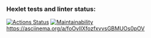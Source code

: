 ### Hexlet tests and linter status:
[![Actions Status](https://github.com/maximl93/java-project-61/actions/workflows/hexlet-check.yml/badge.svg)](https://github.com/maximl93/java-project-61/actions)
[![Maintainability](https://api.codeclimate.com/v1/badges/ae2af39585d0def60ad1/maintainability)](https://codeclimate.com/github/maximl93/java-project-61/maintainability)
https://asciinema.org/a/foOvIIXfozfxvvsGBMUOs0pOV

